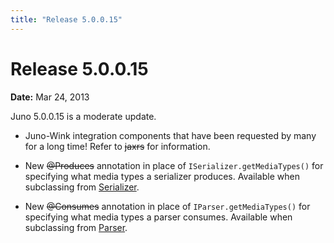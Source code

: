 ```yaml
---
title: "Release 5.0.0.15"
---
```


# Release 5.0.0.15

**Date:** Mar 24, 2013

Juno 5.0.0.15 is a moderate update.

- Juno-Wink integration components that have been requested by many for a long time! Refer to  ~~jaxrs~~ for information.

- New ~~@Produces~~ annotation in place of `ISerializer.getMediaTypes()` for specifying what media types a serializer produces. Available when subclassing from [Serializer](API_DOCS/org/apache/juneau/serializer/Serializer.html).

- New ~~@Consumes~~ annotation in place of `IParser.getMediaTypes()` for specifying what media types a parser consumes. Available when subclassing from [Parser](API_DOCS/org/apache/juneau/parser/Parser.html).

